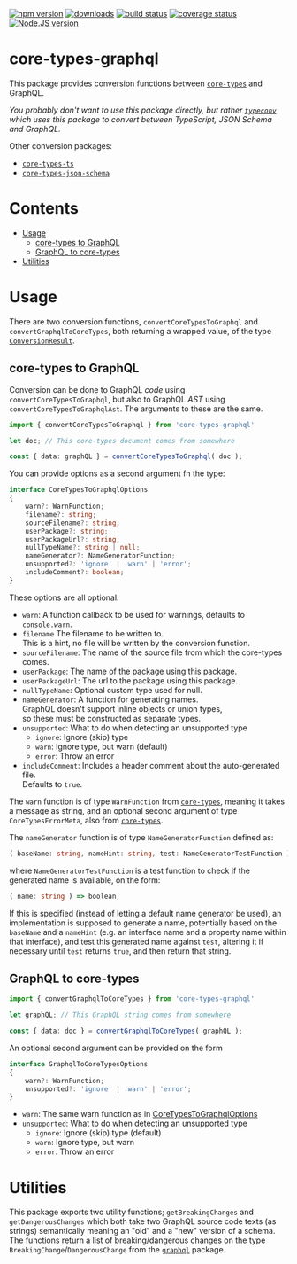 [![npm version][npm-image]][npm-url]
[![downloads][downloads-image]][npm-url]
[![build status][build-image]][build-url]
[![coverage status][coverage-image]][coverage-url]
[![Node.JS version][node-version]][node-url]


# core-types-graphql

This package provides conversion functions between [`core-types`][core-types-github-url] and GraphQL.

*You probably don't want to use this package directly, but rather [`typeconv`][typeconv-github-url] which uses this package to convert between TypeScript, JSON Schema and GraphQL.*

Other conversion packages:
 * [`core-types-ts`][core-types-ts-github-url]
 * [`core-types-json-schema`][core-types-json-schema-github-url]


# Contents

 * [Usage](#usage)
   * [core-types to GraphQL](#core-types-to-graphql)
   * [GraphQL to core-types](#graphql-to-core-types)
 * [Utilities](#utilities)


# Usage

There are two conversion functions, `convertCoreTypesToGraphql` and `convertGraphqlToCoreTypes`, both returning a wrapped value, of the type [`ConversionResult`](https://github.com/grantila/core-types#conversion).


## core-types to GraphQL

Conversion can be done to GraphQL *code* using `convertCoreTypesToGraphql`, but also to GraphQL *AST* using `convertCoreTypesToGraphqlAst`. The arguments to these are the same.

```ts
import { convertCoreTypesToGraphql } from 'core-types-graphql'

let doc; // This core-types document comes from somewhere

const { data: graphQL } = convertCoreTypesToGraphql( doc );
```

You can provide options as a second argument fn the type:

```ts
interface CoreTypesToGraphqlOptions
{
	warn?: WarnFunction;
	filename?: string;
	sourceFilename?: string;
	userPackage?: string;
	userPackageUrl?: string;
	nullTypeName?: string | null;
	nameGenerator?: NameGeneratorFunction;
	unsupported?: 'ignore' | 'warn' | 'error';
	includeComment?: boolean;
}
```

These options are all optional.

 * `warn`: A function callback to be used for warnings, defaults to `console.warn`.
 * `filename` The filename to be written to.<br />This is a hint, no file will be written by the conversion function.
 * `sourceFilename`: The name of the source file from which the core-types comes.
 * `userPackage`: The name of the package using this package.
 * `userPackageUrl`: The url to the package using this package.
 * `nullTypeName`: Optional custom type used for null.
 * `nameGenerator`: A function for generating names.<br />GraphQL doesn't support inline objects or union types,<br />so these must be constructed as separate types.
 * `unsupported`: What to do when detecting an unsupported type
   * `ignore`: Ignore (skip) type
   * `warn`: Ignore type, but warn (default)
   * `error`: Throw an error
 * `includeComment`: Includes a header comment about the auto-generated file.<br />Defaults to `true`.

The `warn` function is of type `WarnFunction` from [`core-types`][core-types-github-url], meaning it takes a message as string, and an optional second argument of type `CoreTypesErrorMeta`, also from [`core-types`][core-types-github-url].

The `nameGenerator` function is of type `NameGeneratorFunction` defined as:

```ts
( baseName: string, nameHint: string, test: NameGeneratorTestFunction ) => string;
```

where `NameGeneratorTestFunction` is a test function to check if the generated name is available, on the form:

```ts
( name: string ) => boolean;
```

If this is specified (instead of letting a default name generator be used), an implementation is supposed to generate a name, potentially based on the `baseName` and a `nameHint` (e.g. an interface name and a property name within that interface), and test this generated name against `test`, altering it if necessary until `test` returns `true`, and then return that string.


## GraphQL to core-types

```ts
import { convertGraphqlToCoreTypes } from 'core-types-graphql'

let graphQL; // This GraphQL string comes from somewhere

const { data: doc } = convertGraphqlToCoreTypes( graphQL );
```

An optional second argument can be provided on the form

```ts
interface GraphqlToCoreTypesOptions
{
	warn?: WarnFunction;
	unsupported?: 'ignore' | 'warn' | 'error';
}
```

 * `warn`: The same warn function as in [CoreTypesToGraphqlOptions](#core-types-to-graphql)
 * `unsupported`: What to do when detecting an unsupported type
   * `ignore`: Ignore (skip) type (default)
   * `warn`: Ignore type, but warn
   * `error`: Throw an error


# Utilities

This package exports two utility functions; `getBreakingChanges` and `getDangerousChanges` which both take two GraphQL source code texts (as strings) semantically meaning an "old" and a "new" version of a schema. The functions return a list of breaking/dangerous changes on the type `BreakingChange`/`DangerousChange` from the [`graphql`][graphql-npm-url] package.


[npm-image]: https://img.shields.io/npm/v/core-types-graphql.svg
[npm-url]: https://npmjs.org/package/core-types-graphql
[downloads-image]: https://img.shields.io/npm/dm/core-types-graphql.svg
[build-image]: https://img.shields.io/github/actions/workflow/status/grantila/core-types-graphql/master.yml?branch=master
[build-url]: https://github.com/grantila/core-types-graphql/actions?query=workflow%3AMaster
[coverage-image]: https://coveralls.io/repos/github/grantila/core-types-graphql/badge.svg?branch=master
[coverage-url]: https://coveralls.io/github/grantila/core-types-graphql?branch=master
[lgtm-image]: https://img.shields.io/lgtm/grade/javascript/g/grantila/core-types-graphql.svg?logo=lgtm&logoWidth=18
[lgtm-url]: https://lgtm.com/projects/g/grantila/core-types-graphql/context:javascript
[node-version]: https://img.shields.io/node/v/core-types-graphql
[node-url]: https://nodejs.org/en/

[typeconv-github-url]: https://github.com/grantila/typeconv
[core-types-github-url]: https://github.com/grantila/core-types
[core-types-ts-github-url]: https://github.com/grantila/core-types-ts
[core-types-json-schema-github-url]: https://github.com/grantila/core-types-json-schema
[graphql-npm-url]: https://npmjs.org/package/graphql
